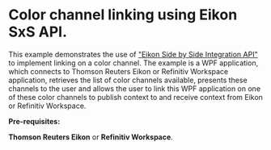 # Color channel linking using Eikon SxS API.

This example demonstrates the use of ["Eikon Side by Side Integration API"](https://developers.refinitiv.com/eikon-apis/side-side-integration-api/) to implement linking on a color channel. The example is a WPF application, which connects to Thomson Reuters Eikon or Refinitiv Workspace application, retrieves the list of color channels available, presents these channels to the user and allows the user to link this WPF application on one of these color channels to publish context to and receive context from Eikon or Refinitiv Workspace. 

**Pre-requisites:** 

**Thomson Reuters Eikon** or **Refinitiv Workspace**.

